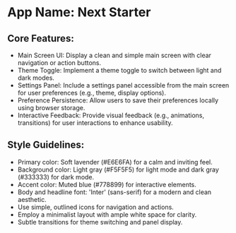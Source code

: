 # **App Name**: Next Starter

## Core Features:

- Main Screen UI: Display a clean and simple main screen with clear navigation or action buttons.
- Theme Toggle: Implement a theme toggle to switch between light and dark modes.
- Settings Panel: Include a settings panel accessible from the main screen for user preferences (e.g., theme, display options).
- Preference Persistence: Allow users to save their preferences locally using browser storage.
- Interactive Feedback: Provide visual feedback (e.g., animations, transitions) for user interactions to enhance usability.

## Style Guidelines:

- Primary color: Soft lavender (#E6E6FA) for a calm and inviting feel.
- Background color: Light gray (#F5F5F5) for light mode and dark gray (#333333) for dark mode.
- Accent color: Muted blue (#778899) for interactive elements.
- Body and headline font: 'Inter' (sans-serif) for a modern and clean aesthetic.
- Use simple, outlined icons for navigation and actions.
- Employ a minimalist layout with ample white space for clarity.
- Subtle transitions for theme switching and panel display.